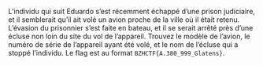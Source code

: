 L’individu qui suit Eduardo s’est récemment échappé d’une prison judiciaire, et il semblerait qu’il ait volé un avion proche de la ville où il était retenu. L’évasion du prisonnier s’est faite en bateau, et il se serait arrêté près d’une écluse non loin du site du vol de l’appareil.
Trouvez le modèle de l’avion, le numéro de série de l’appareil ayant été volé, et le nom de l’écluse qui a stoppé l’individu.
Le flag est au format `BZHCTF{A.380_999_Glatens}`.